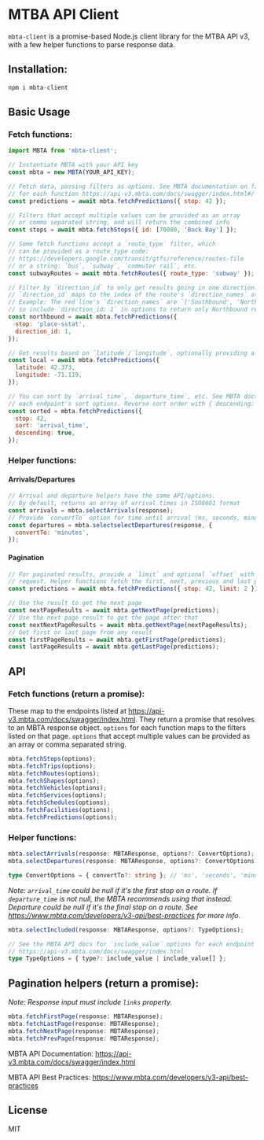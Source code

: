 # MTBA API Client

`mbta-client` is a promise-based Node.js client library for the MTBA API v3, with a few helper functions to parse response data.

## Installation:

```js
npm i mbta-client
```

## Basic Usage

### Fetch functions:

```js
import MBTA from 'mbta-client';

// Instantiate MBTA with your API key
const mbta = new MBTA(YOUR_API_KEY);

// Fetch data, passing filters as options. See MBTA documentation on filters
// for each function https://api-v3.mbta.com/docs/swagger/index.html#/
const predictions = await mbta.fetchPredictions({ stop: 42 });

// Filters that accept multiple values can be provided as an array
// or comma separated string, and will return the combined info
const stops = await mbta.fetchStops({ id: [70080, 'Back Bay'] });

// Some fetch functions accept a `route_type` filter, which
// can be provided as a route_type code:
// https://developers.google.com/transit/gtfs/reference/routes-file
// or a string: `bus`, `subway`, `commuter rail`, etc.
const subwayRoutes = await mbta.fetchRoutes({ route_type: 'subway' });

// Filter by `direction_id` to only get results going in one direction.
// `direction_id` maps to the index of the route's `direction_names` attribute.
// Example: The red line's `direction_names` are `['Southbound', 'Northbound']`,
// so include `direction_id: 1` in options to return only Northbound results.
const northbound = await mbta.fetchPredictions({
  stop: 'place-sstat',
  direction_id: 1,
});

// Get results based on `latitude`/`longitude`, optionally providing a radius
const local = await mbta.fetchPredictions({
  latitude: 42.373,
  longitude: -71.119,
});

// You can sort by `arrival_time`, `departure_time`, etc. See MBTA docs for
// each endpoint's sort options. Reverse sort order with { descending: true }.
const sorted = mbta.fetchPredictions({
  stop: 42,
  sort: 'arrival_time',
  descending: true,
});
```

### Helper functions:

#### Arrivals/Departures

```js
// Arrival and departure helpers have the same API/options.
// By default, returns an array of arrival times in ISO8601 format
const arrivals = mbta.selectArrivals(response);
// Provide `convertTo` option for time until arrival (ms, seconds, minutes, hours)
const departures = mbta.selectselectDepartures(response, {
  convertTo: 'minutes',
});
```

#### Pagination

```js
// For paginated results, provide a `limit` and optional `offset` with the
// request. Helper functions fetch the first, next, previous and last pages.
const predictions = await mbta.fetchPredictions({ stop: 42, limit: 2 });

// Use the result to get the next page
const nextPageResults = await mbta.getNextPage(predictions);
// Use the next page result to get the page after that
const nextNextPageResults = await mbta.getNextPage(nextPageResults);
// Get first or last page from any result
const firstPageResults = await mbta.getFirstPage(predictions);
const lastPageResults = await mbta.getLastPage(predictions);
```

## API

### Fetch functions (return a promise):

These map to the endpoints listed at https://api-v3.mbta.com/docs/swagger/index.html. They return a promise that resolves to an MBTA response object. `options` for each function maps to the filters listed on that page. `options` that accept multiple values can be provided as an array or comma separated string.

```js
mbta.fetchStops(options);
mbta.fetchTrips(options);
mbta.fetchRoutes(options);
mbta.fetchShapes(options);
mbta.fetchVehicles(options);
mbta.fetchServices(options);
mbta.fetchSchedules(options);
mbta.fetchFacilities(options);
mbta.fetchPredictions(options);
```

### Helper functions:

```ts
mbta.selectArrivals(response: MBTAResponse, options?: ConvertOptions);
mbta.selectDepartures(response: MBTAResponse, options?: ConvertOptions);

type ConvertOptions = { convertTo?: string }; // 'ms', 'seconds', 'minutes', 'hours'
```

_Note: `arrival_time` could be null if it's the first stop on a route. If `departure_time` is not null, the MBTA recommends using that instead. Departure could be null if it's the final stop on a route. See https://www.mbta.com/developers/v3-api/best-practices for more info._

```ts
mbta.selectIncluded(response: MBTAResponse, options?: TypeOptions);

// See the MBTA API docs for `include_value` options for each endpoint
// https://api-v3.mbta.com/docs/swagger/index.html
type TypeOptions = { type?: include_value | include_value[] };
```

## Pagination helpers (return a promise):

_Note: Response input must include `links` property._

```ts
mbta.fetchFirstPage(response: MBTAResponse);
mbta.fetchLastPage(response: MBTAResponse);
mbta.fetchNextPage(response: MBTAResponse);
mbta.fetchPrevPage(response: MBTAResponse);
```

MBTA API Documentation: https://api-v3.mbta.com/docs/swagger/index.html

MBTA API Best Practices: https://www.mbta.com/developers/v3-api/best-practices

## License

MIT
